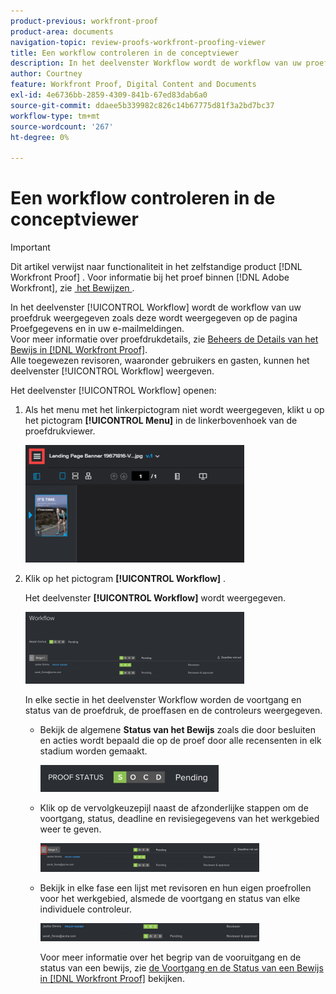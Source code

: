 ```yaml
---
product-previous: workfront-proof
product-area: documents
navigation-topic: review-proofs-workfront-proofing-viewer
title: Een workflow controleren in de conceptviewer
description: In het deelvenster Workflow wordt de workflow van uw proefdruk weergegeven zoals deze wordt weergegeven op de pagina Proefgegevens en in uw e-mailmeldingen. Zie Proefgegevens beheren in Workfront Proof voor meer informatie over proefdrukdetails. Alle toegewezen revisoren, waaronder gebruikers en gasten, kunnen het deelvenster Workflow weergeven.
author: Courtney
feature: Workfront Proof, Digital Content and Documents
exl-id: 4e6736bb-2859-4309-841b-67ed83dab6a0
source-git-commit: ddaee5b339982c826c14b67775d81f3a2bd7bc37
workflow-type: tm+mt
source-wordcount: '267'
ht-degree: 0%

---
```


# Een workflow controleren in de conceptviewer

>[!IMPORTANT]
>
>Dit artikel verwijst naar functionaliteit in het zelfstandige product [!DNL Workfront Proof] . Voor informatie bij het proef binnen [!DNL Adobe Workfront], zie [&#x200B; het Bewijzen &#x200B;](../../../review-and-approve-work/proofing/proofing.md).

In het deelvenster [!UICONTROL Workflow] wordt de workflow van uw proefdruk weergegeven zoals deze wordt weergegeven op de pagina Proefgegevens en in uw e-mailmeldingen.\
Voor meer informatie over proefdrukdetails, zie [&#x200B; Beheers de Details van het Bewijs in  [!DNL Workfront Proof]](../../../workfront-proof/wp-work-proofsfiles/manage-your-work/manage-proof-details.md).\
Alle toegewezen revisoren, waaronder gebruikers en gasten, kunnen het deelvenster [!UICONTROL Workflow] weergeven.

Het deelvenster [!UICONTROL Workflow] openen:

1. Als het menu met het linkerpictogram niet wordt weergegeven, klikt u op het pictogram **[!UICONTROL Menu]** in de linkerbovenhoek van de proefdrukviewer.

   ![&#x200B; Menu_icon_in_Proofing_Viewer.png &#x200B;](assets/menu-icon-in-proofing-viewer-350x188.png)

1. Klik op het pictogram **[!UICONTROL Workflow]** .

   Het deelvenster **[!UICONTROL Workflow]** wordt weergegeven.

   ![&#x200B; paneel van het Werkschema &#x200B;](assets/workflow-panel-350x115.png)

   In elke sectie in het deelvenster Workflow worden de voortgang en status van de proefdruk, de proeffasen en de controleurs weergegeven.

   * Bekijk de algemene **Status van het Bewijs** zoals die door besluiten en acties wordt bepaald die op de proef door alle recensenten in elk stadium worden gemaakt.

     ![&#x200B; Screenshot_2018-05-01_10-23-53.png &#x200B;](assets/screenshot-2018-05-01-10-23-53-285x43.png)

   * Klik op de vervolgkeuzepijl naast de afzonderlijke stappen om de voortgang, status, deadline en revisiegegevens van het werkgebied weer te geven.

     ![&#x200B; Screen_Shot_2018-05-01_at_2.01.22_PM.png &#x200B;](assets/screen-shot-2018-05-01-at-2.01.22-pm-350x46.png)

   * Bekijk in elke fase een lijst met revisoren en hun eigen proefrollen voor het werkgebied, alsmede de voortgang en status van elke individuele controleur.

     ![&#x200B; Screen_Shot_2018-05-01_at_10.33.37_AM.png &#x200B;](assets/screen-shot-2018-05-01-at-10.33.37-am-350x29.png)

     Voor meer informatie over het begrip van de vooruitgang en de status van een bewijs, zie [&#x200B; de Voortgang en de Status van een Bewijs in  [!DNL Workfront Proof]](../../../workfront-proof/wp-work-proofsfiles/manage-your-work/view-progress-and-status-of-proof.md) bekijken.
